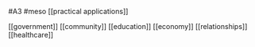 #A3 #meso 
[[practical applications]]

[[government]]
[[community]]
[[education]]
[[economy]]
[[relationships]]
[[healthcare]]